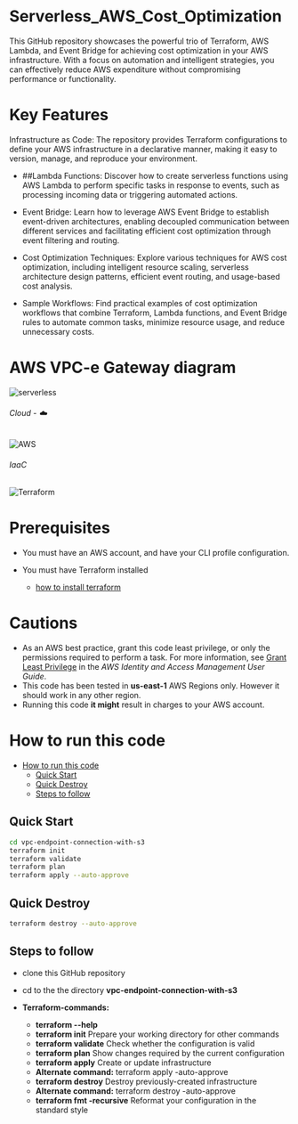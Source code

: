 # Serverless_AWS_Cost_Optimization
This GitHub repository showcases the powerful trio of Terraform, AWS Lambda, and Event Bridge for achieving cost optimization in your AWS infrastructure. With a focus on automation and intelligent strategies, you can effectively reduce AWS expenditure without compromising performance or functionality.

# Key Features
Infrastructure as Code: The repository provides Terraform configurations to define your AWS infrastructure in a declarative manner, making it easy to version, manage, and reproduce your environment.

* ##Lambda Functions: Discover how to create serverless functions using AWS Lambda to perform specific tasks in response to events, such as processing incoming data or triggering automated actions.

* Event Bridge: Learn how to leverage AWS Event Bridge to establish event-driven architectures, enabling decoupled communication between different services and facilitating efficient cost optimization through event filtering and routing.

* Cost Optimization Techniques: Explore various techniques for AWS cost optimization, including intelligent resource scaling, serverless architecture design patterns, efficient event routing, and usage-based cost analysis.

* Sample Workflows: Find practical examples of cost optimization workflows that combine Terraform, Lambda functions, and Event Bridge rules to automate common tasks, minimize resource usage, and reduce unnecessary costs.

# AWS VPC-e Gateway diagram 
![serverless]()
###### Cloud - :cloud:
![AWS](https://img.shields.io/badge/-AWS-000000?style=flat&logo=Amazon%20AWS&logoColor=FF9900)

###### IaaC
![Terraform](https://img.shields.io/badge/-Terraform-000000?style=flat&logo=Terraform)

# Prerequisites

* You must have an AWS account, and have your CLI profile configuration.

* You must have Terraform installed
    - [how to install terraform](https://learn.hashicorp.com/tutorials/terraform/install-cli)

# Cautions

* As an AWS best practice, grant this code least privilege, or only the 
  permissions required to perform a task. For more information, see 
  [Grant Least Privilege](https://docs.aws.amazon.com/IAM/latest/UserGuide/best-practices.html#grant-least-privilege) 
  in the *AWS Identity and Access Management 
  User Guide*.
* This code has been tested in __us-east-1__ AWS Regions only. However it should work in any other region. 
* Running this code __it might__ result in charges to your AWS account.

# How to run this code

- [How to run this code](#how-to-run-this-code)
  - [Quick Start](#quick-start)
  - [Quick Destroy](#quick-destroy)
  - [Steps to follow](#Steps-to-follow)

## Quick Start

```bash
cd vpc-endpoint-connection-with-s3
terraform init
terraform validate
terraform plan
terraform apply --auto-approve
```
## Quick Destroy

```bash
terraform destroy --auto-approve
```

## Steps to follow

- clone this GitHub repository
- cd to the the directory __vpc-endpoint-connection-with-s3__

- __Terraform-commands:__
    - __terraform --help__
    - __terraform init__ Prepare your working directory for other commands
    - __terraform validate__ Check whether the configuration is valid
    - __terraform plan__ Show changes required by the current configuration
    - __terraform apply__  Create or update infrastructure
    - __Alternate command:__ terraform apply -auto-approve
    - __terraform destroy__ Destroy previously-created infrastructure
    - __Alternate command:__ terraform destroy -auto-approve
    - __terraform fmt -recursive__ Reformat your configuration in the standard style
